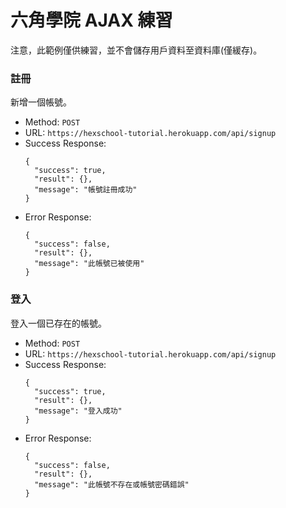 
# 六角學院 AJAX 練習

注意，此範例僅供練習，並不會儲存用戶資料至資料庫(僅緩存)。

### 註冊

新增一個帳號。

- Method: `POST`
- URL: `https://hexschool-tutorial.herokuapp.com/api/signup`
- Success Response:
  ```
  {
    "success": true,
    "result": {},
    "message": "帳號註冊成功"
  }
  ```
- Error Response:
  ```
  {
    "success": false,
    "result": {},
    "message": "此帳號已被使用"
  }
  ```


### 登入

登入一個已存在的帳號。

- Method: `POST`
- URL: `https://hexschool-tutorial.herokuapp.com/api/signup`
- Success Response:
  ```
  {
    "success": true,
    "result": {},
    "message": "登入成功"
  }
  ```
- Error Response:
  ```
  {
    "success": false,
    "result": {},
    "message": "此帳號不存在或帳號密碼錯誤"
  }
  ```
